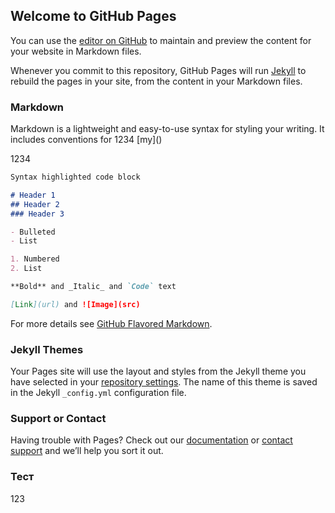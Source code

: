 
## Welcome to GitHub Pages

You can use the [editor on GitHub](https://github.com/Alexey808/alexey808.github.io/edit/master/index.md) to maintain and preview the content for your website in Markdown files.

Whenever you commit to this repository, GitHub Pages will run [Jekyll](https://jekyllrb.com/) to rebuild the pages in your site, from the content in your Markdown files.

### Markdown

Markdown is a lightweight and easy-to-use syntax for styling your writing. It includes conventions for
1234
[my](<script src="https://gist.github.com/Alexey808/3e0c42f7211f4f85af8a3a45d89f5c6e.js"></script>)

1234
<script src="
```JavaScript
https://gist.github.com/Alexey808/3e0c42f7211f4f85af8a3a45d89f5c6e.js"
```
></script>
```markdown
Syntax highlighted code block

# Header 1
## Header 2
### Header 3

- Bulleted
- List

1. Numbered
2. List

**Bold** and _Italic_ and `Code` text

[Link](url) and ![Image](src)
```


For more details see [GitHub Flavored Markdown](https://guides.github.com/features/mastering-markdown/).

### Jekyll Themes

Your Pages site will use the layout and styles from the Jekyll theme you have selected in your [repository settings](https://github.com/Alexey808/alexey808.github.io/settings). The name of this theme is saved in the Jekyll `_config.yml` configuration file.

### Support or Contact

Having trouble with Pages? Check out our [documentation](https://help.github.com/categories/github-pages-basics/) or [contact support](https://github.com/contact) and we’ll help you sort it out.

### Тест ###
 123
